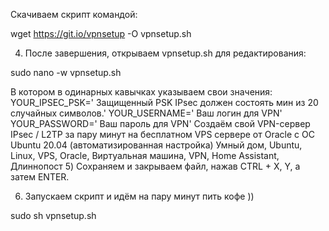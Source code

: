 Скачиваем скрипт командой:

wget https://git.io/vpnsetup -O vpnsetup.sh

4) После завершения, открываем vpnsetup.sh для редактирования:

sudo nano -w vpnsetup.sh

В котором в одинарных кавычках указываем свои значения:
YOUR_IPSEC_PSK=' Защищенный PSK IPsec должен состоять мин из 20 случайных символов.'
YOUR_USERNAME=' Ваш логин для VPN'
YOUR_PASSWORD=' Ваш пароль для VPN'
Создаём свой VPN-сервер IPsec / L2TP за пару минут на бесплатном VPS сервере от Oracle с ОС Ubuntu 20.04 (автоматизированная настройка) Умный дом, Ubuntu, Linux, VPS, Oracle, Виртуальная машина, VPN, Home Assistant, Длиннопост
5) Сохраняем и закрываем файл, нажав CTRL + X, Y, а затем ENTER.

6) Запускаем скрипт и идём на пару минут пить кофе ))

sudo sh vpnsetup.sh

